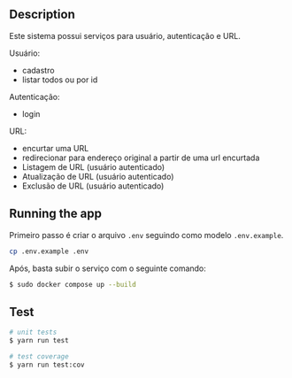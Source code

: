 ## Description

Este sistema possui serviços para usuário, autenticação e URL.

Usuário:
- cadastro
- listar todos ou por id

Autenticação:
- login

URL:
- encurtar uma URL
- redirecionar para endereço original a partir de uma url encurtada
- Listagem de URL (usuário autenticado)
- Atualização de URL (usuário autenticado)
- Exclusão de URL (usuário autenticado)

## Running the app

Primeiro passo é criar o arquivo `.env` seguindo como modelo `.env.example`.

```bash
cp .env.example .env
```

Após, basta subir o serviço com o seguinte comando:

```bash
$ sudo docker compose up --build
```

## Test

```bash
# unit tests
$ yarn run test

# test coverage
$ yarn run test:cov
```